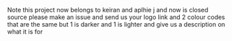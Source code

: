 Note this project now belongs to keiran and aplhie j and now is closed source please make an issue and send us your logo link and 2 colour codes that are the same but 1 is darker and 1 is lighter and give us a description on what it is for
